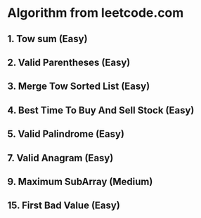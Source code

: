 # Algorithm from leetcode.com

## 1. Tow sum (Easy)

## 2. Valid Parentheses (Easy)

## 3. Merge Tow Sorted List (Easy)

## 4. Best Time To Buy And Sell Stock (Easy)

## 5. Valid Palindrome (Easy)

## 7. Valid Anagram (Easy)

## 9. Maximum SubArray (Medium)

## 15. First Bad Value (Easy)
